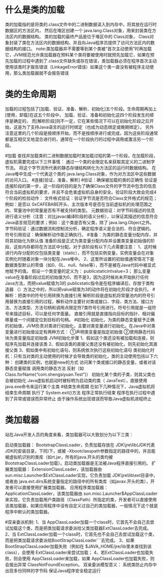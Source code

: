 # 什么是类的加载
类的加载指的是将类的.class文件中的二进制数据读入到内存中，将其放在运行时数据区的方法区内，
然后在堆区创建一个 java.lang.Class对象，用来封装类在方法区内的数据结构。
类的加载的最终产品是位于堆区中的 Class对象， Class对象封装了类在方法区内的数据结构，并且向Java程序员提供了访问方法区内的数据结构的接口。
note:类加载器并不需要等到某个类被“首次主动使用”时再加载它，JVM规范允许类加载器在预料某个类将要被使用时就预先加载它，如果在预先加载的过程中遇到了.class文件缺失或存在错误，类加载器必须在程序首次主动使用该类时才报告错误（LinkageError错误）如果这个类一直没有被程序主动使用，那么类加载器就不会报告错误

# 类的生命周期
加载的过程包括了[加载、验证、准备、解析、初始化]五个阶段。生命周期再加上[使用，卸载]在这五个阶段中，
加载、验证、准备和初始化这四个阶段发生的顺序是确定的，
而[解析阶段]则不一定，它在某些情况下可以在初始化阶段之后开始，这是为了支持Java语言的运行时绑定（也成为动态绑定或晚期绑定）。
另外注意这里的几个阶段是按顺序开始，而不是按顺序进行或完成，因为这些阶段通常都是互相交叉地混合进行的，通常在一个阶段执行的过程中调用或激活另一个阶段。

#加载
 查找并加载类的二进制数据加载时类加载过程的第一个阶段，在加载阶段，虚拟机需要完成以下三件事情：
 通过一个类的全限定名来获取其定义的二进制字节流。
 将这个字节流所代表的静态存储结构转化为方法区的运行时数据结构。
 在Java堆中生成一个代表这个类的 java.lang.Class对象，作为对方法区中这些数据的访问入口。
 #连接[验证，准备，解析]
 #验证：确保被加载的类的正确性
 验证是连接阶段的第一步，这一阶段的目的是为了确保Class文件的字节流中包含的信息符合当前虚拟机的要求，并且不会危害虚拟机自身的安全。验证阶段大致会完成4个阶段的检验动作：
 文件格式验证：验证字节流是否符合Class文件格式的规范；例如：是否以 0xCAFEBABE开头、主次版本号是否在当前虚拟机的处理范围之内、常量池中的常量是否有不被支持的类型。
 元数据验证：对字节码描述的信息进行语义分析（注意：对比javac编译阶段的语义分析），以保证其描述的信息符合Java语言规范的要求；例如：这个类是否有父类，除了 java.lang.Object之外。
 字节码验证：通过数据流和控制流分析，确定程序语义是合法的、符合逻辑的。
 符号引用验证：确保解析动作能正确执行。
 #准备：为类的静态变量分配内存，并将其初始化为默认值
 准备阶段是正式为类变量分配内存并设置类变量初始值的阶段，这些内存都将在方法区中分配。对于该阶段有以下几点需要注意：
 1、这时候进行内存分配的仅包括类变量（static），而不包括实例变量，实例变量会在对象实例化时随着对象一块分配在Java堆中。
 2、这里所设置的初始值通常情况下是数据类型默认的零值（如0、0L、null、false等），而不是被在Java代码中被显式地赋予的值。
 假设一个类变量的定义为： publicstaticintvalue=3；
 那么变量value在准备阶段过后的初始值为0，而不是3，因为这时候尚未开始执行任何Java方法，而把value赋值为3的 publicstatic指令是在程序编译后，存放于类构造器 <clinit>（）方法之中的，所以把value赋值为3的动作将在初始化阶段才会执行。
 #解析：把类中的符号引用转换为直接引用
  解析阶段是虚拟机将常量池内的符号引用替换为直接引用的过程，解析动作主要针对类或接口、字段、类方法、接口方法、方法类型、方法句柄和调用点限定符7类符号引用进行。符号引用就是一组符号来描述目标，可以是任何字面量。
  直接引用就是直接指向目标的指针、相对偏移量或一个间接定位到目标的句柄。
  #初始化
   初始化，为类的静态变量赋予正确的初始值，JVM负责对类进行初始化，主要对类变量进行初始化。在Java中对类变量进行初始值设定有两种方式：
   ①声明类变量是指定初始值
   ②使用静态代码块为类变量指定初始值
   JVM初始化步骤
   1、假如这个类还没有被加载和连接，则程序先加载并连接该类
   2、假如该类的直接父类还没有被初始化，则先初始化其直接父类
   3、假如类中有初始化语句，则系统依次执行这些初始化语句
   类初始化时机：只有当对类的主动使用的时候才会导致类的初始化，类的主动使用包括以下六种：
   创建类的实例，也就是new的方式
   访问某个类或接口的静态变量，或者对该静态变量赋值
   调用类的静态方法
   反射（如 Class.forName(“com.shengsiyuan.Test”)）
   初始化某个类的子类，则其父类也会被初始化
   Java虚拟机启动时被标明为启动类的类（ JavaTest），直接使用 java.exe命令来运行某个主类
   #结束生命周期
   在如下几种情况下，Java虚拟机将结束生命周期
   执行了 System.exit()方法
   程序正常执行结束
   程序在执行过程中遇到了异常或错误而异常终止
   由于操作系统出现错误而导致Java虚拟机进程终止
  
# 类加载器   
站在Java开发人员的角度来看，类加载器可以大致划分为以下三类：

启动类加载器： BootstrapClassLoader，负责加载存放在 JDK\jre\lib(JDK代表JDK的安装目录，下同)下，或被 -Xbootclasspath参数指定的路径中的，并且能被虚拟机识别的类库（如rt.jar，所有的java.开头的类均被 BootstrapClassLoader加载）。启动类加载器是无法被Java程序直接引用的。
扩展类加载器： ExtensionClassLoader，该加载器由 sun.misc.Launcher$ExtClassLoader实现，它负责加载 JDK\jre\lib\ext目录中，或者由 java.ext.dirs系统变量指定的路径中的所有类库（如javax.开头的类），开发者可以直接使用扩展类加载器。
应用程序类加载器： ApplicationClassLoader，该类加载器由 sun.misc.Launcher$AppClassLoader来实现，它负责加载用户类路径（ClassPath）所指定的类，开发者可以直接使用该类加载器，如果应用程序中没有自定义过自己的类加载器，一般情况下这个就是程序中默认的类加载器。  

#双亲委派机制:
1、当 AppClassLoader加载一个class时，它首先不会自己去尝试加载这个类，而是把类加载请求委派给父类加载器ExtClassLoader去完成。
2、当 ExtClassLoader加载一个class时，它首先也不会自己去尝试加载这个类，而是把类加载请求委派给BootStrapClassLoader```去完成。
3、如果 BootStrapClassLoader加载失败（例如在 $JAVA_HOME/jre/lib里未查找到该class），会使用 ExtClassLoader来尝试加载；
4、若ExtClassLoader也加载失败，则会使用 AppClassLoader来加载，如果 AppClassLoader也加载失败，则会报出异常 ClassNotFoundException。 
双亲委派模型意义：
系统类防止内存中出现多份同样的字节码
保证Java程序安全稳定运行